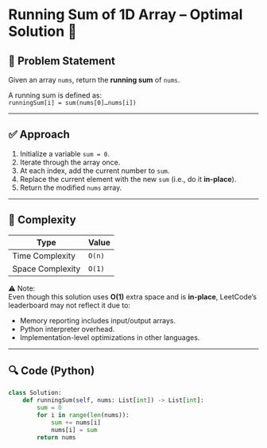 # Running Sum of 1D Array – Optimal Solution 🚀

## 🧠 Problem Statement
Given an array `nums`, return the **running sum** of `nums`.

A running sum is defined as:  
`runningSum[i] = sum(nums[0]…nums[i])`

---

## ✅ Approach

1. Initialize a variable `sum = 0`.
2. Iterate through the array once.
3. At each index, add the current number to `sum`.
4. Replace the current element with the new `sum` (i.e., do it **in-place**).
5. Return the modified `nums` array.

---

## 🧮 Complexity

| Type              | Value     |
|-------------------|-----------|
| Time Complexity   | `O(n)`    |
| Space Complexity  | `O(1)`    |

⚠ Note:  
Even though this solution uses **O(1)** extra space and is **in-place**, LeetCode’s leaderboard may not reflect it due to:
- Memory reporting includes input/output arrays.
- Python interpreter overhead.
- Implementation-level optimizations in other languages.

---

## 🔍 Code (Python)

```python
class Solution:
    def runningSum(self, nums: List[int]) -> List[int]:
        sum = 0
        for i in range(len(nums)):
            sum += nums[i]
            nums[i] = sum
        return nums
